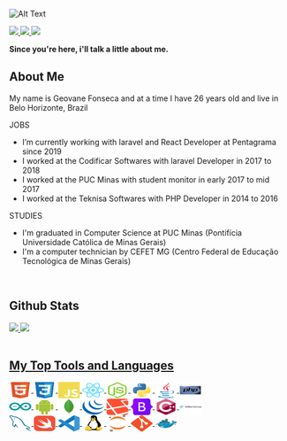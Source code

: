 ![Alt Text](https://media.giphy.com/media/hUEnpmgX9LyzZfK2xV/giphy.gif)

<div>
    <a href = "mailto:geovanefss@gmail.com">
        <img src="https://img.shields.io/badge/-Gmail-%23333?style=for-the-badge&logo=gmail&logoColor=white" target="_blank">
    </a>
    <a href="https://www.linkedin.com/in/geovane-fonseca-51406110b/" target="_blank">
        <img src="https://img.shields.io/badge/-LinkedIn-%230077B5?style=for-the-badge&logo=linkedin&logoColor=white" target="_blank">
    </a>
    <a href="https://instagram.com/geovanefonsecass" target="_blank">
        <img src="https://img.shields.io/badge/-Instagram-%23E4405F?style=for-the-badge&logo=instagram&logoColor=white" target="_blank">
    </a>
</div>


**Since you're here, i'll talk a little about me.**

## About Me

My name is Geovane Fonseca and at a time I have 26 years old and live in Belo Horizonte, Brazil

JOBS
- I’m currently working with laravel and React Developer at Pentagrama since 2019
- I worked at the Codificar Softwares with laravel Developer in 2017 to 2018
- I worked at the PUC Minas with student monitor in early 2017 to mid 2017
- I worked at the Teknisa Softwares with PHP Developer in 2014 to 2016

STUDIES
- I'm graduated in Computer Science at PUC Minas (Pontifícia Universidade Católica de Minas Gerais)
- I'm a computer technician by CEFET MG (Centro Federal de Educação Tecnológica de Minas Gerais)

<br/>

## Github Stats

<div>
  <a href="https://github.com/geovanef55">
  <img height="180em" src="https://github-readme-stats.vercel.app/api?username=geovanef55&show_icons=true&hide=contribs&count_private=true&theme=tokyonight"/>
  <img height="180em" src="https://github-readme-stats.vercel.app/api/top-langs/?username=geovanef55&layout=compact&langs_count=7&theme=tokyonight"/>
</div>

<br/>

## My Top Tools and Languages

<div style="display: inline_block">
  <img align="center" height="30" width="40" src="https://raw.githubusercontent.com/devicons/devicon/master/icons/html5/html5-original.svg">
  <img align="center" height="30" width="40" src="https://raw.githubusercontent.com/devicons/devicon/master/icons/css3/css3-original.svg">
  <img align="center" height="30" width="40" src="https://raw.githubusercontent.com/devicons/devicon/master/icons/javascript/javascript-plain.svg">
  <img align="center" height="30" width="40" src="https://raw.githubusercontent.com/devicons/devicon/master/icons/react/react-original.svg">
  <img align="center" height="30" width="40" src="https://raw.githubusercontent.com/devicons/devicon/master/icons/nodejs/nodejs-original.svg">
  <img align="center" height="30" width="40" src="https://raw.githubusercontent.com/devicons/devicon/master/icons/python/python-original.svg">
  <img align="center" height="30" width="40" src="https://raw.githubusercontent.com/devicons/devicon/master/icons/java/java-original.svg">
  <img align="center" height="30" width="40" src="https://raw.githubusercontent.com/devicons/devicon/master/icons/php/php-original.svg">
</div>
<div style="display: inline_block">
    <img align="center" height="30" width="40" src="https://raw.githubusercontent.com/devicons/devicon/master/icons/arduino/arduino-original.svg">
    <img align="center" height="30" width="40" src="https://raw.githubusercontent.com/devicons/devicon/master/icons/android/android-original.svg">
    <img align="center" height="30" width="40" src="https://raw.githubusercontent.com/devicons/devicon/master/icons/mongodb/mongodb-original.svg">
    <img align="center" height="30" width="40" src="https://raw.githubusercontent.com/devicons/devicon/master/icons/jquery/jquery-original.svg">
    <img align="center" height="30" width="40" src="https://raw.githubusercontent.com/devicons/devicon/master/icons/laravel/laravel-plain.svg">
    <img align="center" height="30" width="40" src="https://raw.githubusercontent.com/devicons/devicon/master/icons/bootstrap/bootstrap-original.svg">
    <img align="center" height="30" width="40" src="https://raw.githubusercontent.com/devicons/devicon/master/icons/cplusplus/cplusplus-original.svg">
    <img align="center" height="30" width="40" src="https://raw.githubusercontent.com/devicons/devicon/master/icons/tailwindcss/tailwindcss-original-wordmark.svg">
</div>
<div style="display: inline_block">
    <img align="center" height="30" width="40" src="https://raw.githubusercontent.com/devicons/devicon/master/icons/mysql/mysql-original.svg">
    <img align="center" height="30" width="40" src="https://raw.githubusercontent.com/devicons/devicon/master/icons/swift/swift-original.svg">
    <img align="center" height="30" width="40" src="https://raw.githubusercontent.com/devicons/devicon/master/icons/vscode/vscode-original.svg">
    <img align="center" height="30" width="40" src="https://raw.githubusercontent.com/devicons/devicon/master/icons/linux/linux-original.svg">
    <img align="center" height="30" width="40" src="https://raw.githubusercontent.com/devicons/devicon/master/icons/jupyter/jupyter-original.svg">
    <img align="center" height="30" width="40" src="https://raw.githubusercontent.com/devicons/devicon/master/icons/git/git-original.svg">
    <img align="center" height="30" width="40" src="https://raw.githubusercontent.com/devicons/devicon/master/icons/docker/docker-original.svg">
</div>
<br>
